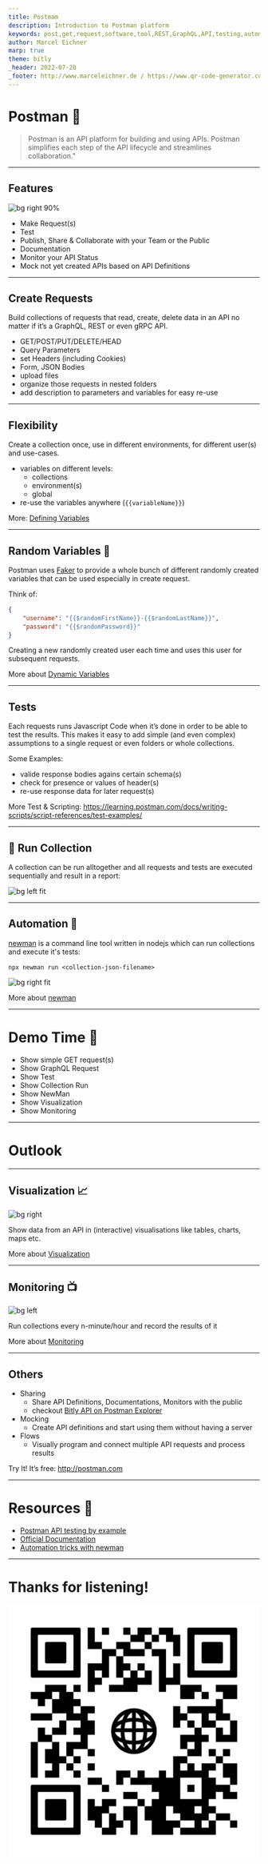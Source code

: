```yaml
---
title: Postmam
description: Introduction to Postman platform
keywords: post,get,request,software,tool,REST,GraphQL,API,testing,automation,cli,newman,parameters,variables,environments,monitoring
author: Marcel Eichner
marp: true
theme: bitly
_header: 2022-07-20
_footer: http://www.marceleichner.de / https://www.qr-code-generator.com/
---
```


<!-- _class: lead -->
# Postman 📮

> Postman is an API platform for building and using APIs. Postman simplifies each step of the API lifecycle and streamlines collaboration."

---
## Features

![bg right 90%](https://www.kindpng.com/picc/m/59-590994_postman-logo-transparent-hd-png-download.png)

- Make Request(s)
- Test
- Publish, Share & Collaborate with your Team or the Public
- Documentation
- Monitor your API Status
- Mock not yet created APIs based on API Definitions

---

## Create Requests

Build collections of requests that read, create, delete data in an API no matter if it’s a GraphQL, REST or even gRPC API.

- GET/POST/PUT/DELETE/HEAD
- Query Parameters
- set Headers (including Cookies)
- Form, JSON Bodies
- upload files
- organize those requests in nested folders
- add description to parameters and variables for easy re-use

---

## Flexibility

Create a collection once, use in different environments, for different user(s) and use-cases.

- variables on different levels:
  - collections
  - environment(s)
  - global
- re-use the variables anywhere (`{{variableName}}`)

More: [Defining Variables](https://learning.postman.com/docs/sending-requests/variables/#defining-variables)

---

## Random Variables 🔀

Postman uses [Faker](https://www.npmjs.com/package/@faker-js/faker) to provide a whole bunch of different randomly created variables that can be used especially in create request. 

Think of:

```json
{
    "username": "{{$randomFirstName}}-{{$randomLastName}}",
    "password": "{{$randomPassword}}"
}
```

Creating a new randomly created user each time and uses this user for subsequent requests.

More about [Dynamic Variables](https://learning.postman.com/docs/writing-scripts/script-references/variables-list/)

---
## Tests

Each requests runs Javascript Code when it’s done in order to be able to test the results. This makes it easy to add simple (and even complex) assumptions to a single request or even folders or whole collections.

Some Examples:
- valide response bodies agains certain schema(s)
- check for presence or values of header(s)
- re-use response data for later request(s)

More Test & Scripting: https://learning.postman.com/docs/writing-scripts/script-references/test-examples/

---

## 🏃 Run Collection

A collection can be run alltogether and all requests and tests are executed sequentially and result in a report:

![bg left fit](https://assets.postman.com/postman-docs/collection-runner-overview-v9.jpg)

---

## Automation 🤖

[newman](https://www.npmjs.com/package/newman) is a command line tool written in nodejs which can run collections and execute it's tests:

```
npx newman run <collection-json-filename>
```

![bg right fit](https://raw.githubusercontent.com/postmanlabs/postmanlabs.github.io/develop/global-artefacts/newman-terminal.gif)

More about [newman](https://learning.postman.com/docs/running-collections/using-newman-cli/command-line-integration-with-newman/)

---
<!-- _class: chapter -->
# Demo Time 🎈

- Show simple GET request(s) 
- Show GraphQL Request
- Show Test
- Show Collection Run
- Show NewMan
- Show Visualization
- Show Monitoring

---
<!-- _class: lead -->
# Outlook

---
## Visualization 📈

![bg right](https://assets.postman.com/postman-docs/visualizer-map-v8.jpg)

Show data from an API in (interactive) visualisations like tables, charts, maps etc.

More about [Visualization](https://learning.postman.com/docs/sending-requests/visualizer/)

---
## Monitoring 📺

![bg left](https://assets.postman.com/postman-docs/monitors-individual-requests.jpg)

Run collections every n-minute/hour and record the results of it 

More about [Monitoring](https://learning.postman.com/docs/monitoring-your-api/intro-monitors/)

---

## Others

- Sharing
  - Share API Definitions, Documentations, Monitors with the public
  - checkout [Bitly API on Postman Explorer](https://www.postman.com/blue-station-304768/workspace/bitly-api-workspace)
- Mocking
  - Create API definitions and start using them without having a server
- Flows
  - Visually program and connect multiple API requests and process results

Try It! It’s free: http://postman.com

---
<!-- _class: chapter -->
# Resources 🧳

- [Postman API testing by example](https://testfully.io/blog/postman-api-testing/)
- [Official Documentation](https://learning.postman.com/docs/getting-started/introduction/)
- [Automation tricks with newman](https://blog.postman.com/automation-tricks-for-newman/)

---
<!-- _class: invert -->
# Thanks for listening!
![bg left 50%](./assets/ephigenia.de.png)
